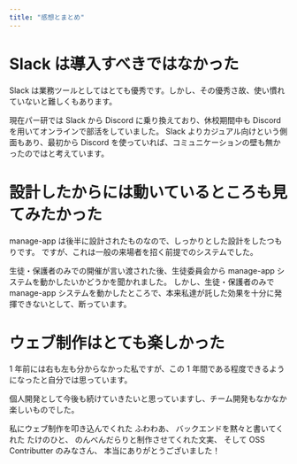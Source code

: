 ```yaml
---
title: "感想とまとめ"
---
```


# Slack は導入すべきではなかった

Slack は業務ツールとしてはとても優秀です。しかし、その優秀さ故、使い慣れていないと難しくもあります。

現在パー研では Slack から Discord に乗り換えており、休校期間中も Discord を用いてオンラインで部活をしていました。
Slack よりカジュアル向けという側面もあり、最初から Discord を使っていれば、コミュニケーションの壁も無かったのではと考えています。

# 設計したからには動いているところも見てみたかった

manage-app は後半に設計されたものなので、しっかりとした設計をしたつもりです。
ですが、これは一般の来場者を招く前提でのシステムでした。

生徒・保護者のみでの開催が言い渡された後、生徒委員会から manage-app システムを動かしたいかどうかを聞かれました。
しかし、生徒・保護者のみで manage-app システムを動かしたところで、本来私達が託した効果を十分に発揮できないとして、断っています。

# ウェブ制作はとても楽しかった

1 年前には右も左も分からなかった私ですが、この 1 年間である程度できるようになったと自分では思っています。

個人開発として今後も続けていきたいと思っていますし、チーム開発もなかなか楽しいものでした。

私にウェブ制作を叩き込んでくれた ふわわあ、
バックエンドを黙々と書いてくれた たけのひと、
のんべんだらりと制作させてくれた文実、
そして OSS Contributter のみなさん、
本当にありがとうございました！
